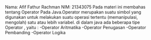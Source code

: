 Nama: Afif Fathur Rachman
NIM: 21343075
Pada materi ini membahas tentang Operator Pada Java.Operator merupakan suatu simbol yang digunakan untuk melakukan suatu
operasi tertentu (memanipulasi, mengolah) satu atau lebih variabel.
di dalam java ada beberapa tipe Operator , yaitu :
    -Operator Aritmatika
    -Operator Penugasan
    -Operator Pembanding
    -Operator Logika

